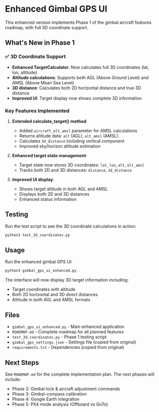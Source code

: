 # Enhanced Gimbal GPS UI

This enhanced version implements Phase 1 of the gimbal aircraft features roadmap, with full 3D coordinate support.

## What's New in Phase 1

### ✅ 3D Coordinate Support
- **Enhanced TargetCalculator**: Now calculates full 3D coordinates (lat, lon, altitude)
- **Altitude calculations**: Supports both AGL (Above Ground Level) and AMSL (Above Mean Sea Level)
- **3D distance**: Calculates both 2D horizontal distance and true 3D distance
- **Improved UI**: Target display now shows complete 3D information

### Key Features Implemented

1. **Extended calculate_target() method**:
   - Added `aircraft_alt_amsl` parameter for AMSL calculations
   - Returns altitude data: `alt` (AGL), `alt_amsl` (AMSL)
   - Calculates `3d_distance` including vertical component
   - Improved sky/horizon altitude estimation

2. **Enhanced target state management**:
   - Target state now stores 3D coordinates: `lat`, `lon`, `alt`, `alt_amsl`
   - Tracks both 2D and 3D distances: `distance`, `3d_distance`

3. **Improved UI display**:
   - Shows target altitude in both AGL and AMSL
   - Displays both 2D and 3D distances
   - Enhanced status information

## Testing

Run the test script to see the 3D coordinate calculations in action:

```bash
python3 test_3d_coordinates.py
```

## Usage

Run the enhanced gimbal GPS UI:

```bash
python3 gimbal_gps_ui_enhanced.py
```

The interface will now display 3D target information including:
- Target coordinates with altitude
- Both 2D horizontal and 3D direct distances
- Altitude in both AGL and AMSL formats

## Files

- `gimbal_gps_ui_enhanced.py` - Main enhanced application
- `ROADMAP.md` - Complete roadmap for all planned features
- `test_3d_coordinates.py` - Phase 1 testing script
- `gimbal_gps_settings.json` - Settings file (copied from original)
- `requirements.txt` - Dependencies (copied from original)

## Next Steps

See `ROADMAP.md` for the complete implementation plan. The next phases will include:
- Phase 2: Gimbal lock & aircraft adjustment commands
- Phase 3: Gimbal-compass calibration
- Phase 4: Google Earth integration
- Phase 5: PX4 mode analysis (Offboard vs GoTo)